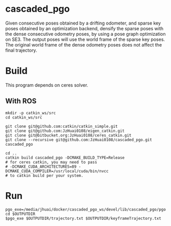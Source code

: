 # cascaded_pgo
Given consecutive poses obtained by a drifting odometer,
and sparse key poses obtained by an optimization backend,
densify the sparse poses with the dense consecutive odometry poses,
by using a pose graph optimization on SE3.
The output poses will use the world frame of the sparse key poses.
The original world frame of the dense odometry poses does not affect the final trajectory.

# Build
This program depends on ceres solver.

## With ROS
```
mkdir -p catkin_ws/src
cd catkin_ws/src

git clone git@github.com:catkin/catkin_simple.git
git clone git@github.com:JzHuai0108/eigen_catkin.git
git clone git@bitbucket.org:JzHuai0108/ceres_catkin.git
git clone --recursive git@github.com:JzHuai0108/cascaded_pgo.git cascaded_pgo

cd ..
catkin build cascaded_pgo -DCMAKE_BUILD_TYPE=Release
# for ceres catkin, you may need to pass
# -DCMAKE_CUDA_ARCHITECTURES=89 -DCMAKE_CUDA_COMPILER=/usr/local/cuda/bin/nvcc
# to catkin build per your system.
```

# Run
```
pgo_exe=/media/jhuai/docker/cascaded_pgo_ws/devel/lib/cascaded_pgo/pgo
cd $OUTPUTDIR
$pgo_exe $OUTPUTDIR/trajectory.txt $OUTPUTDIR/keyframeTrajectory.txt
```

